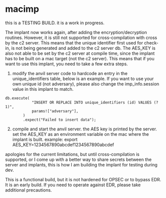 # macimp
this is a TESTING BUILD. it is a work in progress.

The implant now works again, after adding the encryption/decryption routines. However, it is still not supported for cross-compilation with cross by the c2 server. This means that the unique identifier first used for check-in, is not being generated and added to the c2 server db. The AES_KEY is also not able to be set by the c2 server at compile time, since the implant has to be built on a mac target (not the c2 server). This means that if you want to use this implant, you need to take a few extra steps.

1. modify the anvil server code to hardcode an entry in the unique_identifiers table, below is an example. If you want to use your own unique id (not adversary), please also change the imp_info.session value in this implant to match.

```        
db.execute(
            "INSERT OR REPLACE INTO unique_identifiers (id) VALUES (?1)",
            params!["adversary"],
        )
        .expect("Failed to insert data");
```

2. compile and start the anvil server. the AES key is printed by the server. set the AES_KEY as an environment variable on the mac where the implant is built. example: export AES_KEY=1234567890abcdef1234567890abcdef

apologies for the current limitations, but until cross-compilation is supported, or I come up with a better way to share secrets between the server and implants, this is how I am building the implant for testing during dev. 

This is a functional build, but it is not hardened for OPSEC or to bypass EDR. It is an early build. If you need to operate against EDR, please take additional precautions.
